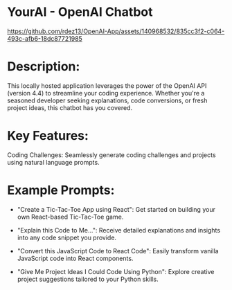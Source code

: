 # YourAI - OpenAI Chatbot
https://github.com/rdez13/OpenAI-App/assets/140968532/835cc3f2-c064-493c-afb6-18dc87721985

# Description:
This locally hosted application leverages the power of the OpenAI API (version 4.4) to streamline your coding experience. Whether you're a seasoned developer seeking explanations, code conversions, or fresh project ideas, this chatbot has you covered.

# Key Features:
Coding Challenges: Seamlessly generate coding challenges and projects using natural language prompts.

# Example Prompts:

- "Create a Tic-Tac-Toe App using React": Get started on building your own React-based Tic-Tac-Toe game.

- "Explain this Code to Me...": Receive detailed explanations and insights into any code snippet you provide.

- "Convert this JavaScript Code to React Code": Easily transform vanilla JavaScript code into React components.

- "Give Me Project Ideas I Could Code Using Python": Explore creative project suggestions tailored to your Python skills.











